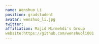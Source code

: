 ```yaml
---
name: Wenshuo Li
position: gradstudent
avatar: wenshuo_li.jpg
twitter: 
affiliation: Majid Mirmehdi's Group
website:https://github.com/wenshuoli001
---
```

